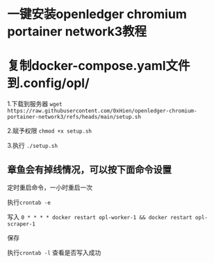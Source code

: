 # 一键安装openledger chromium portainer network3教程

# 复制docker-compose.yaml文件到.config/opl/

1.下载到服务器
```wget https://raw.githubusercontent.com/0xHien/openledger-chromium-portainer-network3/refs/heads/main/setup.sh```

2.赋予权限
```chmod +x setup.sh```

3.执行
```./setup.sh```

## 章鱼会有掉线情况，可以按下面命令设置 

定时重启命令，一小时重启一次

执行```crontab -e```

写入 ```0 * * * * docker restart opl-worker-1 && docker restart opl-scraper-1```

保存

执行```crontab -l``` 查看是否写入成功
